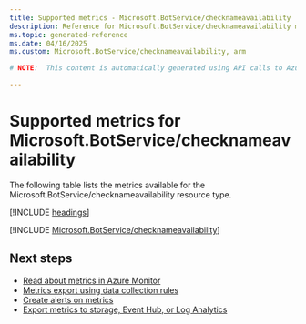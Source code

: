 ```yaml
---
title: Supported metrics - Microsoft.BotService/checknameavailability
description: Reference for Microsoft.BotService/checknameavailability metrics in Azure Monitor.
ms.topic: generated-reference
ms.date: 04/16/2025
ms.custom: Microsoft.BotService/checknameavailability, arm

# NOTE:  This content is automatically generated using API calls to Azure. Any edits made on these files will be overwritten in the next run of the script. 

---
```


  
# Supported metrics for Microsoft.BotService/checknameavailability
  
The following table lists the metrics available for the Microsoft.BotService/checknameavailability resource type.  
  
  
[!INCLUDE [headings](~/reusable-content/ce-skilling/azure/includes/azure-monitor/reference/metrics/metrics-headings.md)]  
  
 

[!INCLUDE [Microsoft.BotService/checknameavailability](~/reusable-content/ce-skilling/azure/includes/azure-monitor/reference/metrics/microsoft-botservice-checknameavailability-metrics-include.md)]  



## Next steps

- [Read about metrics in Azure Monitor](/azure/azure-monitor/data-platform)
- [Metrics export using data collection rules](/azure/azure-monitor/essentials/data-collection-metrics)
- [Create alerts on metrics](/azure/azure-monitor/alerts/alerts-overview)
- [Export metrics to storage, Event Hub, or Log Analytics](/azure/azure-monitor/essentials/platform-logs-overview)
